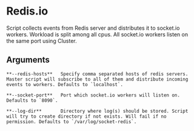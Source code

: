  Redis.io
=========

Script collects events from Redis server and distributes it to socket.io workers. Workload is split among all cpus.
All socket.io workers listen on the same port using Cluster.

Arguments
---------
	**--redis-hosts**   Specify comma separated hosts of redis servers. Master script will subscribe to all of them and distribute incoming events to workers. Defaults to `localhost`.

	**--socket-port**   Port which socket.io workers will listen on. Defaults to `8090`.

	**--log-dir**       Directory where log(s) should be stored. Script will try to create directory if not exists. Will fail if no permission. Defaults to `/var/log/socket-redis`.
